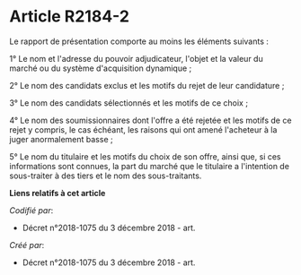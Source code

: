 # Article R2184-2

Le rapport de présentation comporte au moins les éléments suivants :

1° Le nom et l'adresse du pouvoir adjudicateur, l'objet et la valeur du marché ou du système d'acquisition dynamique ;

2° Le nom des candidats exclus et les motifs du rejet de leur candidature ;

3° Le nom des candidats sélectionnés et les motifs de ce choix ;

4° Le nom des soumissionnaires dont l'offre a été rejetée et les motifs de ce rejet y compris, le cas échéant, les raisons
qui ont amené l'acheteur à la juger anormalement basse ;

5° Le nom du titulaire et les motifs du choix de son offre, ainsi que, si ces informations sont connues, la part du marché
que le titulaire a l'intention de sous-traiter à des tiers et le nom des sous-traitants.

**Liens relatifs à cet article**

_Codifié par_:

  - Décret n°2018-1075 du 3 décembre 2018 - art.

_Créé par_:

  - Décret n°2018-1075 du 3 décembre 2018 - art.
